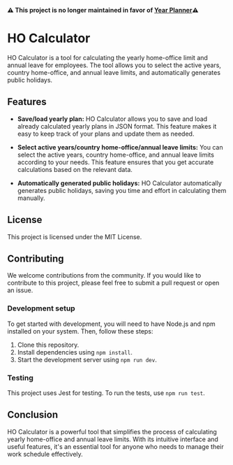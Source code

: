 **⚠️ This project is no longer maintained in favor of [Year Planner](https://github.com/attilarepka/year-planner)⚠️**
# HO Calculator

HO Calculator is a tool for calculating the yearly home-office limit and annual leave for employees. The tool allows you to select the active years, country home-office, and annual leave limits, and automatically generates public holidays.

## Features

- **Save/load yearly plan:** HO Calculator allows you to save and load already calculated yearly plans in JSON format. This feature makes it easy to keep track of your plans and update them as needed.

- **Select active years/country home-office/annual leave limits:** You can select the active years, country home-office, and annual leave limits according to your needs. This feature ensures that you get accurate calculations based on the relevant data.

- **Automatically generated public holidays:** HO Calculator automatically generates public holidays, saving you time and effort in calculating them manually.

## License

This project is licensed under the MIT License.

## Contributing

We welcome contributions from the community. If you would like to contribute to this project, please feel free to submit a pull request or open an issue.

### Development setup

To get started with development, you will need to have Node.js and npm installed on your system. Then, follow these steps:

1. Clone this repository.
2. Install dependencies using `npm install`.
3. Start the development server using `npm run dev`.

### Testing

This project uses Jest for testing. To run the tests, use `npm run test`.

## Conclusion

HO Calculator is a powerful tool that simplifies the process of calculating yearly home-office and annual leave limits. With its intuitive interface and useful features, it's an essential tool for anyone who needs to manage their work schedule effectively.
